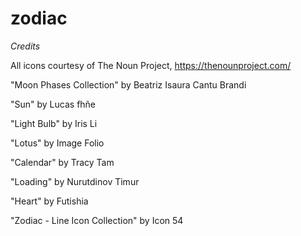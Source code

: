 # zodiac

*Credits*

All icons courtesy of The Noun Project, https://thenounproject.com/

"Moon Phases Collection" by Beatriz Isaura Cantu Brandi

"Sun" by Lucas fhñe

"Light Bulb" by Iris Li

"Lotus" by Image Folio

"Calendar" by Tracy Tam

"Loading" by Nurutdinov Timur

"Heart" by Futishia

"Zodiac - Line Icon Collection" by Icon 54
